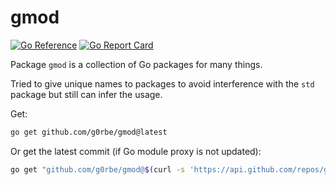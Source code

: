 # gmod

[![Go Reference](https://pkg.go.dev/badge/github.com/g0rbe/gmod.svg)](https://pkg.go.dev/github.com/g0rbe/gmod)
[![Go Report Card](https://goreportcard.com/badge/github.com/g0rbe/gmod)](https://goreportcard.com/report/github.com/g0rbe/gmod)

Package `gmod` is a collection of Go packages for many things.

Tried to give unique names to packages to avoid interference with the `std` package but still can infer the usage.

Get:
```bash
go get github.com/g0rbe/gmod@latest
```

Or get the latest commit (if Go module proxy is not updated):
```bash
go get "github.com/g0rbe/gmod@$(curl -s 'https://api.github.com/repos/g0rbe/gmod/commits' | jq -r '.[0].sha')"
```